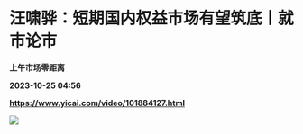 # 汪啸骅：短期国内权益市场有望筑底丨就市论市
**上午市场零距离**

**2023-10-25 04:56**

**https://www.yicai.com/video/101884127.html**

![](http://imgcdn.yicai.com/vms-new/2023/10/69b2e7cf-dc41-48a7-8f1e-31d00ec11a13_ttXH.jpg)